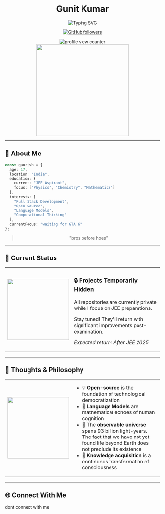 <div align="center">
  
  # Gunit Kumar
  
  <p>
    <img align="center" src="https://readme-typing-svg.herokuapp.com?font=Fira+Code&size=24&duration=3000&pause=1000&color=FF69B4&center=true&vCenter=true&width=500&lines=Full+Stack+Developer;JEE+Aspirant;Open+Source+Enthusiast;Computational+Thinking;Problem+Solver" alt="Typing SVG" />
  </p>

  <a href="https://github.com/fexaop"><img src="https://img.shields.io/github/followers/gaurishmehra?label=Follow&style=social" alt="GitHub followers"></a>
  
  <!-- Profile View Counter -->
  <img src="https://komarev.com/ghpvc/?username=gaurishmehra&color=blueviolet&style=flat-square&label=PROFILE+VIEWS" alt="profile view counter"/>
  
  <br/>
  
  <img src="https://media.giphy.com/media/L1R1tvI9svkIWwpVYr/giphy.gif" width="300"/>
</div>

---

## 💫 About Me

```typescript
const gaurish = {
  age: 17,
  location: "India",
  education: {
    current: "JEE Aspirant",
    focus: ["Physics", "Chemistry", "Mathematics"]
  },
  interests: [
    "Full Stack Development", 
    "Open Source", 
    "Language Models", 
    "Computational Thinking"
  ],
  currentFocus: "waiting for GTA 6"
};
```

<div align="center">
  <blockquote>
    <p>"bros before hoes"</p>
    
  </blockquote>
</div>

---

## 🚨 Current Status 

<div align="center">
  <table>
    <tr>
      <td>
        <img src="https://media.giphy.com/media/W3klTgJuKy5vymEoe7/giphy.gif" width="200" height="200"/>
      </td>
      <td>
        <h3>🔒 Projects Temporarily Hidden</h3>
        <p>All repositories are currently private while I focus on JEE preparations.</p>
        <p>Stay tuned! They'll return with significant improvements post-examination.</p>
        <p><i>Expected return: After JEE 2025</i></p>
      </td>
    </tr>
  </table>
</div>

---

## 🧠 Thoughts & Philosophy

<table align="center">
  <tr>
    <td>
      <img align="center" src="https://media.giphy.com/media/l46Cy1rHbQ92uuLXa/giphy.gif" width="200"/>
    </td>
    <td>
      <ul>
        <li>💡 <b>Open-source</b> is the foundation of technological democratization</li>
        <li>🤖 <b>Language Models</b> are mathematical echoes of human cognition</li>
        <li>🌌 The <b>observable universe</b> spans 93 billion light-years. The fact that we have not yet found life beyond Earth does not preclude its existence</li>
        <li>🔄 <b>Knowledge acquisition</b> is a continuous transformation of consciousness</li>
      </ul>
    </td>
  </tr>
</table>

---


## 🌐 Connect With Me
dont connect with me 
